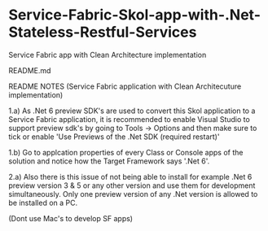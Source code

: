 # Service-Fabric-Skol-app-with-.Net-Stateless-Restful-Services
Service Fabric app with Clean Architecture implementation


README.md

README NOTES (Service Fabric application with Clean Architecuture implementation)


1.a) As .Net 6 preview SDK's are used to convert this Skol application to a Service Fabric application,
it is recommended to enable Visual Studio to support preview sdk's by going to Tools -> Options 
and then make sure to tick or enable 'Use Previews of the .Net SDK (required restart)'

1.b) Go to applcation properties of every Class or Console apps of the solution 
and notice how the Target Framework says '.Net 6'. 



2.a) Also there is this issue of not being able to install for example .Net 6 preview version 
3 & 5 or any other version and use them for development simultaneously. Only one preview 
version of any .Net version is allowed to be installed on a PC. 


(Dont use Mac's to develop SF apps)



